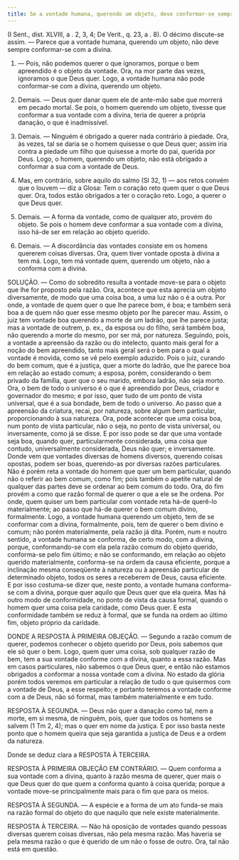 ```yaml
---
title: Se a vontade humana, querendo um objeto, deve conformar-se sempre com a divina
---
```


(I Sent., dist. XLVIII, a . 2, 3, 4; De Verit., q. 23, a . 8).
  O décimo discute-se assim. ― Parece que a vontade humana, querendo um objeto, não deve sempre conformar-se com a divina.  

1. ― Pois, não podemos querer o que ignoramos, porque o bem apreendido é o objeto da vontade. Ora, na mor parte das vezes, ignoramos o que Deus quer. Logo, a vontade humana não pode conformar-se com a divina, querendo um objeto.  

2. Demais. ― Deus quer danar quem ele de ante-mão sabe que morrerá em pecado mortal. Se pois, o homem querendo um objeto, tivesse que conformar a sua vontade com a divina, teria de querer a própria danação, o que é inadmissível.  

3. Demais. ― Ninguém é obrigado a querer nada contrário à piedade. Ora, às vezes, tal se daria se o homem quisesse o que Deus quer; assim iria contra a piedade um filho que quisesse a morte do pai, querida por Deus. Logo, o homem, querendo um objeto, não está obrigado a conformar a sua com a vontade de Deus.  

1. Mas, em contrário, sobre aquilo do salmo (Sl 32, 1) ― aos retos convém que o louvem ― diz a Glosa: Tem o coração reto quem quer o que Deus quer. Ora, todos estão obrigados a ter o coração reto. Logo, a querer o que Deus quer.  

2. Demais. ― A forma da vontade, como de qualquer ato, provém do objeto. Se pois o homem deve conformar a sua vontade com a divina, isso há-de ser em relação ao objeto querido.  

3. Demais. ― A discordância das vontades consiste em os homens quererem coisas diversas. Ora, quem tiver vontade oposta à divina a tem má. Logo, tem má vontade quem, querendo um objeto, não a conforma com a divina.  

SOLUÇÃO. ― Como do sobredito resulta a vontade move-se para o objeto que lhe for proposto pela razão. Ora, acontece que esta aprecia um objeto diversamente, de modo que uma coisa boa, a uma luz não o é a outra. Por onde, a vontade de quem quer o que lhe parece bom, é boa; e também será boa a de quem não quer esse mesmo objeto por lhe parecer mau. Assim, o juiz tem vontade boa querendo a morte de um ladrão, que lhe parece justa; mas a vontade de outrem, p. ex., da esposa ou do filho, será também boa, não querendo a morte do mesmo, por ser má, por natureza.  Seguindo, pois, a vontade a apreensão da razão ou do intelecto, quanto mais geral for a noção do bem apreendido, tanto mais geral será o bem para o qual a vontade é movida, como se vê pelo exemplo aduzido. Pois o juiz, curando do bem comum, que é a justiça, quer a morte do ladrão, que lhe parece boa em relação ao estado comum; a esposa, porém, considerando o bem privado da família, quer que o seu marido, embora ladrão, não seja morto.  Ora, o bem de todo o universo é o que é apreendido por Deus, criador e governador do mesmo; e por isso, quer tudo de um ponto de vista universal, que é a sua bondade, bem de todo o universo. Ao passo que a apreensão da criatura, recai, por natureza, sobre algum bem particular, proporcionando à sua natureza. Ora, pode acontecer que uma coisa boa, num ponto de vista particular, não o seja, no ponto de vista universal, ou inversamente, como já se disse. E por isso pode se dar que uma vontade seja boa, quando quer, particularmente considerada, uma coisa que contudo, universalmente considerada, Deus não quer; e inversamente. Donde vem que vontades diversas de homens diversos, querendo coisas opostas, podem ser boas, querendo-as por diversas razões particulares.  Não é porém reta a vontade do homem que quer um bem particular, quando não o referir ao bem comum, como fim; pois também o apetite natural de qualquer das partes deve se ordenar ao bem comum do todo. Ora, do fim provém a como que razão formal de querer o que a ele se lhe ordena. Por onde, quem quiser um bem particular com vontade reta há-de querê-lo materialmente; ao passo que há-de querer o bem comum divino, formalmente. Logo, a vontade humana querendo um objeto, tem de se conformar com a divina, formalmente, pois, tem de querer o bem divino e comum; não porém materialmente, pela razão já dita. Porém, num e noutro sentido, a vontade humana se conforma, de certo modo, com a divina, porque, conformando-se com ela pela razão comum do objeto querido, conforma-se pelo fim último; e não se conformando, em relação ao objeto querido materialmente, conforma-se na ordem da causa eficiente, porque a inclinação mesma conseqüente à natureza ou à apreensão particular de determinado objeto, todos os seres a receberem de Deus, causa eficiente. E por isso costuma-se dizer que, neste ponto, a vontade humana conforma-se com a divina, porque quer aquilo que Deus quer que ela queira.  Mas há outro modo de conformidade, no ponto de vista da causa formal, quando o homem quer uma coisa pela caridade, como Deus quer. E esta conformidade também se reduz à formal, que se funda na ordem ao último fim, objeto próprio da caridade.  

DONDE A RESPOSTA À PRIMEIRA OBJEÇÃO. ― Segundo a razão comum de querer, podemos conhecer o objeto querido por Deus, pois sabemos que ele só quer o bem. Logo, quem quer uma coisa, sob qualquer razão de bem, tem a sua vontade conforme com a divina, quanto a essa razão. Mas em casos particulares, não sabemos o que Deus quer, e então não estamos obrigados a conformar a nossa vontade com a divina. No estado da glória porém todos veremos em particular a relação de tudo o que quisermos com a vontade de Deus, a esse respeito; e portanto teremos a vontade conforme com a de Deus, não só formal, mas também materialmente e em tudo.  

RESPOSTA À SEGUNDA. ― Deus não quer a danação como tal, nem a morte, em si mesma, de ninguém, pois, quer que todos os homens se salvem (1 Tm 2, 4); mas o quer em nome da justiça. E por isso basta neste ponto que o homem queira que seja garantida a justiça de Deus e a ordem da natureza.  

Donde se deduz clara a RESPOSTA À TERCEIRA.  

RESPOSTA À PRIMEIRA OBJEÇÃO EM CONTRÁRIO. ― Quem conforma a sua vontade com a divina, quanto à razão mesma de querer, quer mais o que Deus quer do que quem a conforma quanto à coisa querida; porque a vontade move-se principalmente mais para o fim que para os meios.  

RESPOSTA À SEGUNDA. ― A espécie e a forma de um ato funda-se mais na razão formal do objeto do que naquilo que nele existe materialmente.  

RESPOSTA À TERCEIRA. ― Não há oposição de vontades quando pessoas diversas querem coisas diversas, não pela mesma razão. Mas haveria se pela mesma razão o que é querido de um não o fosse de outro. Ora, tal não está em questão.